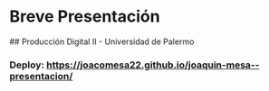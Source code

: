 # Breve Presentación
## Producción Digital II - Universidad de Palermo
### Deploy: https://joacomesa22.github.io/joaquin-mesa--presentacion/
